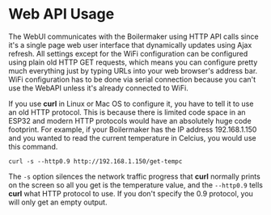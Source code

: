 # Web API Usage

The WebUI communicates with the Boilermaker using HTTP API calls since it's a single page web user interface that dynamically updates using Ajax refresh. All settings except for the WiFi configuration can be configured using plain old HTTP GET requests, which means you can configure pretty much everything just by typing URLs into your web browser's address bar. WiFi configuration has to be done via serial connection because you can't use the WebAPI unless it's already connected to WiFi.

If you use **curl** in Linux or Mac OS to configure it, you have to tell it to use an old HTTP protocol. This is because there is limited code space in an ESP32 and modern HTTP protocols would have an absolutely huge code footprint. For example, if your Boilermaker has the IP address 192.168.1.150 and you wanted to read the current temperature in Celcius, you would use this command.

`curl -s --http0.9 http://192.168.1.150/get-tempc`

The `-s` option silences the network traffic progress that **curl** normally prints on the screen so all you get is the temperature value, and the `--http0.9` tells **curl** what HTTP protocol to use. If you don't specify the 0.9 protocol, you will only get an empty output.

